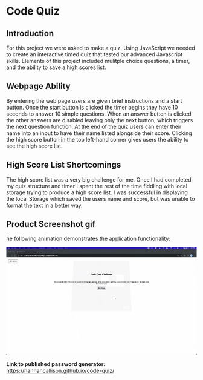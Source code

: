 # Code Quiz

## Introduction

For this project we were asked to make a quiz. Using JavaScript we needed to create an interactive timed quiz that tested our advanced Javascript skills. Elements of this project included mulitple choice questions, a timer, and the ability to save a high scores list.

## Webpage Ability
By entering the web page users are given brief instructions and a start button. Once the start button is clicked the timer begins they have 10 seconds to answer 10 simple questions. When an answer button is clicked the other answers are disabled leaving only the next button, which triggers the next question function. At the end of the quiz users can enter their name into an input to have their name listed alongside their score. Clicking the high score button in the top left-hand corner gives users the ability to see the high score list.

## High Score List Shortcomings
The high score list was a very big challenge for me. Once I had completed my quiz structure and timer I spent the rest of the time fiddling with local storage trying to produce a high score list. I was successful in displaying the local Storage which saved the users name and score, but was unable to format the text in a better way. 


## Product Screenshot gif
he following animation demonstrates the application functionality:

![A user clicks through an interactive coding quiz, then enters their name to save](./code-quiz.gif)


**Link to published password generator:** 
https://hannahcallison.github.io/code-quiz/

